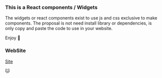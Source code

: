 ### This is a React components / Widgets 

The widgets or react components exist to use js and css exclusive to make components. 
The proposal is not need install library or dependencies, is only copy and paste the code to use in your website.

Enjoy 🤝

### WebSite
[Site](https://react-components-iota.vercel.app)

🐱